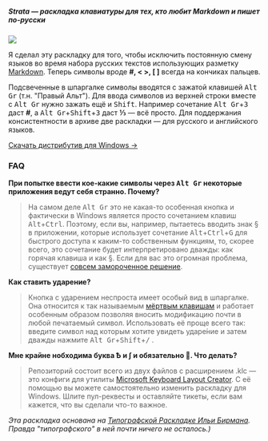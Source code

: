 ##### Strata — раскладка клавиатуры для тех, кто любит Markdown и пишет по-русски

[<img src="https://habrastorage.org/files/95c/796/f17/95c796f1789f485cb719d55c21a63519.jpg"/>](https://habrastorage.org/files/95c/796/f17/95c796f1789f485cb719d55c21a63519.jpg)

Я сделал эту раскладку для того, чтобы исключить постоянную смену языков во время набора русских текстов использующих разметку [Markdown](https://github.com/adam-p/markdown-here/wiki/Markdown-Cheatsheet). Теперь символы вроде **#, < >, [ ]** всегда на кончиках пальцев.

Подсвеченные в шпаргалке символы вводятся с зажатой клавишей <kbd>Alt Gr</kbd> (т.н. "Правый Альт"). Для ввода символов из верхней строки вместе с <kbd>Alt Gr</kbd> нужно зажать ещё и <kbd>Shift</kbd>. Например сочетание <kbd>Alt Gr</kbd>+<kbd>3</kbd> даст **#**, а <kbd>Alt Gr</kbd>+<kbd>Shift</kbd>+<kbd>3</kbd> даст **⅓** — всё просто. Для поддержания консистентности в архиве две раскладки — для русского и английского языков.

[Скачать дистрибутив для Windows →](https://github.com/Atarity/Strata/releases/download/v0.1/Strata.Markdown.Layout.Installer.v01.zip)

### FAQ
**При попытке ввести кое-какие символы через <kbd>Alt Gr</kbd> некоторые приложения ведут себя странно. Почему?**

>На самом деле <kbd>Alt Gr</kbd> это не какая-то особенная кнопка и фактически в Windows является просто сочетанием клавиш <kbd>Alt</kbd>+<kbd>Ctrl</kbd>. Поэтому, если вы, например, пытаетесь вводить знак § в приложении, которые использует сочетание <kbd>Alt</kbd>+<kbd>Ctrl</kbd>+<kbd>G</kbd> для быстрого доступа к каким-то собственным функциям, то, скорее всего, это сочетание будет интерпретировано дважды: как горячая клавиша и как §. Если для вас это огромная проблема, существует [совсем замороченное решение](http://superuser.com/questions/592970/can-i-make-ctrlalt-not-act-like-altgr-on-windows).

**Как ставить ударение?**

>Кнопка с ударением неспроста имеет особый вид в шпаргалке. Она относится к так называемым [мёртвым клавишам](https://ru.wikipedia.org/wiki/%D0%9C%D1%91%D1%80%D1%82%D0%B2%D1%8B%D0%B5_%D0%BA%D0%BB%D0%B0%D0%B2%D0%B8%D1%88%D0%B8) и работает особенным образом позволяя вносить модификацию почти в любой печатаемый символ. Использовать её проще всего так: введите символ над которым хотите увидеть ударе́ние и затем дважды нажмите <kbd>Alt Gr</kbd>+<kbd>Shift</kbd>+<kbd>/</kbd> .

**Мне крайне нобходима буква Ѣ и ∫ и обязательно 💩. Что делать?**

>Репозиторий состоит всего из двух файлов с расширением .klc — это конфиги для утилиты [Microsoft Keyboard Layout Creator](http://www.microsoft.com/en-us/download/details.aspx?id=22339). С её помощью вы можете самостоятельно изменить раскладку для Windows. Шлите пул-реквесты и оставляйте тикеты, если вам кажется, что вы сделали что-то важное.

*Эта раскладка основана на [Типографской Раскладке Ильи Бирмана](http://ilyabirman.ru/projects/typography-layout/). Правда "типографского" в ней почти ничего не осталось.)*

